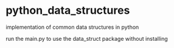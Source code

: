 # python_data_structures
implementation of common data structures in python

run the main.py to use the data_struct package without installing
